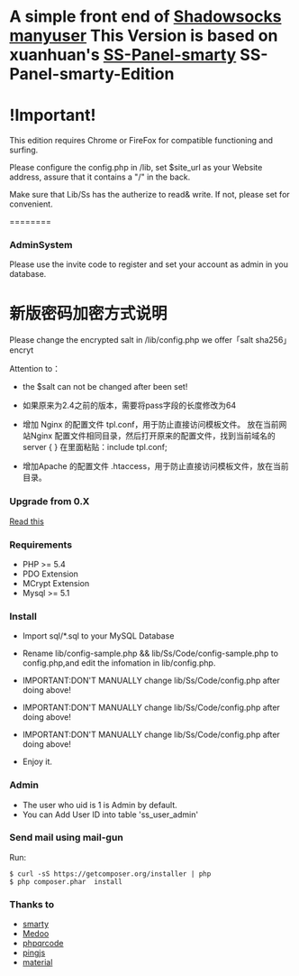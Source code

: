 A simple front end of [Shadowsocks manyuser](https://github.com/mengskysama/shadowsocks/tree/manyuser)
This Version is based on xuanhuan's [SS-Panel-smarty](https://github.com/xuanhuan/ss-panel)
SS-Panel-smarty-Edition
========

!Important!
========
This edition requires Chrome or FireFox for compatible functioning and surfing.

Please configure the config.php in /lib, set $site_url as your Website address, assure that it contains a "/" in the back.

Make sure that Lib/Ss has the autherize to read& write. If not, please set for convenient.

========
### AdminSystem 

Please use the invite code to register and set your account as admin in you database.

新版密码加密方式说明
========

Please change the encrypted salt in /lib/config.php
we offer「salt sha256」encryt

Attention to：

* the $salt can not be changed after been set!
* 如果原来为2.4之前的版本，需要将pass字段的长度修改为64


* 增加 Nginx 的配置文件 tpl.conf，用于防止直接访问模板文件。 放在当前网站Nginx 配置文件相同目录，然后打开原来的配置文件，找到当前域名的server { } 在里面粘贴：include tpl.conf;
* 增加Apache 的配置文件 .htaccess，用于防止直接访问模板文件，放在当前目录。


### Upgrade from 0.X

[Read this](https://github.com/orvice/ss-panel/blob/master/upgrade_to_v2.md)

### Requirements
* PHP >= 5.4
* PDO Extension
* MCrypt Extension
* Mysql >= 5.1

### Install
* Import sql/*.sql to your MySQL Database
* Rename lib/config-sample.php && lib/Ss/Code/config-sample.php to config.php,and edit the infomation in lib/config.php.

* IMPORTANT:DON'T MANUALLY change lib/Ss/Code/config.php after doing above!
* IMPORTANT:DON'T MANUALLY change lib/Ss/Code/config.php after doing above!
* IMPORTANT:DON'T MANUALLY change lib/Ss/Code/config.php after doing above!

* Enjoy it.

### Admin
* The user who uid is 1 is Admin by default.
* You can Add User ID into table 'ss_user_admin'

### Send mail using mail-gun
Run:

```
$ curl -sS https://getcomposer.org/installer | php
$ php composer.phar  install
```


### Thanks to
* [smarty](https://github.com/smarty-php/smarty)
* [Medoo](https://github.com/catfan/Medoo)
* [phpqrcode](https://github.com/t0k4rt/phpqrcode)
* [pingjs](https://github.com/jdfreder/pingjs)
* [material](https://github.com/Daemonite/material)
